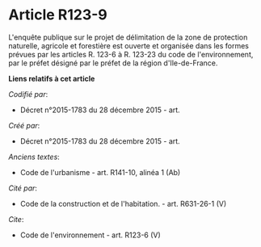 # Article R123-9

L'enquête publique sur le projet de délimitation de la zone de protection naturelle, agricole et forestière est ouverte et
organisée dans les formes prévues par les articles R. 123-6 à R. 123-23 du code de l'environnement, par le préfet désigné par
le préfet de la région d'Ile-de-France.

**Liens relatifs à cet article**

_Codifié par_:

  - Décret n°2015-1783 du 28 décembre 2015 - art.

_Créé par_:

  - Décret n°2015-1783 du 28 décembre 2015 - art.

_Anciens textes_:

  - Code de l'urbanisme - art. R141-10, alinéa 1 (Ab)

_Cité par_:

  - Code de la construction et de l'habitation. - art. R631-26-1 (V)

_Cite_:

  - Code de l'environnement - art. R123-6 (V)
